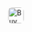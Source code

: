 <a href={{{url}}} target='_blank'>
<img height='32' style='border:0px;height:32px;border-radius:.5rem' src='{{template_url}}' border='0' alt='Buy Me a Coffee' />
